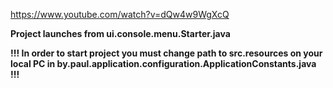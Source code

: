 https://www.youtube.com/watch?v=dQw4w9WgXcQ

**Project launches from ui.console.menu.Starter.java**

**!!! In order to start project you must change path to src.resources on your local PC in by.paul.application.configuration.ApplicationConstants.java !!!**
